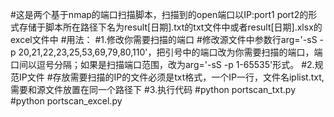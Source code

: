 #这是两个基于nmap的端口扫描脚本，扫描到的open端口以IP:port1 port2的形式存储于脚本所在路径下名为result[日期].txt的txt文件中或者result[日期].xlsx的excel文件中
#用法：
#1.修改你需要扫描的端口
#修改源文件中参数行arg='-sS -p 20,21,22,23,25,53,69,79,80,110'，把引号中的端口改为你需要扫描的端口，端口间以逗号分隔；如果是扫描端口范围，改为arg='-sS -p 1-65535'形式。
#2.规范IP文件
#存放需要扫描的IP的文件必须是txt格式，一个IP一行，文件名iplist.txt,需要和源文件放置在同一个路径下
#3.执行代码
#python portscan_txt.py
#python portscan_excel.py
